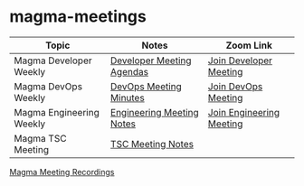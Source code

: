 # magma-meetings

Topic | Notes | Zoom Link
---|---|---
Magma Developer Weekly | [Developer Meeting Agendas](https://etherpad.opendev.org/p/Magma_Gateways_Weekly_Meeting) | [Join Developer Meeting](https://zoom.us/j/97365660313?pwd=bVVjWnh3L1lFeGZIV1ZyNVZBcDJ0Zz09)
Magma DevOps Weekly | [DevOps Meeting Minutes](https://docs.google.com/document/d/1DYaddkNdRMsYgS6hXYlo1X_5J2zP69pMS5Y_4BJnNsk/edit) | [Join DevOps Meeting](https://zoom.us/j/98475167675?pwd=SCs3N0pHQTR5ekhqRXFwL0NlOHBQdz09)
Magma Engineering Weekly | [Engineering Meeting Notes](https://etherpad.opendev.org/p/magmaweekly_notes) | [Join Engineering Meeting](https://zoom.us/j/94414484599?pwd=dDhja2o0NW9rT256U0ZydmdzeGV6dz09)
Magma TSC Meeting | [TSC Meeting Notes](https://etherpad.opendev.org/p/magma_tsc_meeting_notes)


[Magma Meeting Recordings
](https://etherpad.opendev.org/p/r.2846b991172abd605b49c6366b743b2f)

